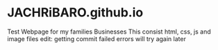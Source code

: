 # JACHRiBARO.github.io
Test Webpage for my families Businesses
This consist html, css, js and image files
edit: getting commit failed errors will try again later
